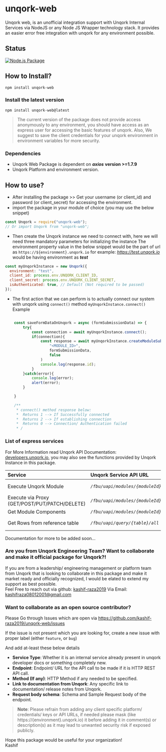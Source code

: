# unqork-web

Unqork web, is an unofficial integration support with Unqork Internal Services via NodeJS or any Node JS Wrapper technology stack.
It provides an easier error free integration with unqork for any environment possible.

## Status
[![Node.js Package](https://github.com/kashif-raza2019/unqork-web/actions/workflows/npm-publish.yml/badge.svg?branch=main)](https://github.com/kashif-raza2019/unqork-web/actions/workflows/npm-publish.yml)

## How to Install?

`npm install unqork-web`

### Install the latest version

`npm install unqork-web@latest`


> The current version of the package does not provide access anonymously to any environment, you should have access as an
> express user for accessing the basic features of unqork.
> Also, We suggest to save the client credentials for your unqork environment in environment variables for more security.

### Dependencies
- Unqork Web Package is dependent on *__axios__* __version >=1.7.9__
- Unqork Platform and environment version.

## How to use?

- After installing the package >> Get your username (or client_id) and password (or client_secret) for accessing the environment.
- import the package in your module of choice (you may use the below snippet)

```js
const Unqork = require("unqork-web");
// Or import Unqork from "unqork-web";
```

- Then create the Unqork instance we need to connect with, here we will need three mandatory parameters for initializing the instance
  The environment property value in the below snippet would be the part of url as `https://${environment}.unqork.io`
  for example: *https://test.unqork.io* would be having environment as _**test**_

```js
const myUnqorkInstance = new Unqork({
  environment: "test",
  client_id: process.env.UNQORK_CLIENT_ID,
  client_secret: process.env.UNQORK_CLIENT_SECRET,
  isAuthenticated: true, // Default (Not required to be passed)
});
```

- The first action that we can perform is to actually connect our system with unqork using `connect()` method
  `myUnqorkInstance.connect()`
  Example

```js

    const saveFormDataOnUnqork = async (formSubmissionData) => {
        try{
            const connection = await myUnqorkInstance.connect();
            if(connection){
                const response = await myUnqorkInstance.createModuleSubmission(
                    "<MODULE_ID>",
                    formSubmissionData,
                    false
                )
                console.log(response.id);
            }
        }catch(error){
            console.log(error);
            alert(error);
        }

    }

    /**
     * connect() method response below:
     *  Returns 1 --> If Successfully connected
     *  Returns 2 --> If establishing connection
     *  Returns 0 --> Connection/ Authentication failed
     * /
```
### List of express services
For More Information read Unqork API Documentation: [developers.unqork.io](https://developers.unqork.io/), you may also see the functions provided by Unqork Instance in this package.

| Service | Unqork Service API URL | Unqork-Web Function |
|:--------|:-----------------------|:--------------------|
| Execute Unqork Module | *```/fbu/uapi/modules/{moduleId}/execute```* | *executeModule(__moduleId__, __requestBody__)* |
| Execute via Proxy (GET/POST/PUT/PATCH/DELETE) | *```/fbu/uapi/modules/{moduleId}/api```* | *executeViaProxy(__method__, __moduleId__, __requestBody__, __query__)* |
| Get Module Components | *```/fbu/uapi/modules/{moduleId}/components```*| *getModuleComponents(__moduleId__)* |
| Get Rows from reference table | *```/fbu/uapi/query/{table}/all```* | *getRowsFromTable(__table_name__, __filter__, __limit__ )*|

Documentation for more to be added soon...

### Are you from Unqork Engineering Team? Want to collaborate and make it official package for Unqork?!

If you are from a leadership/ engineering management or platform team from Unqork that is looking to collaborate in this package and make it market ready and officially recognized, I would be elated to extend my support as best possible. <br />
Feel Free to reach out via github: [kashif-raza2019](https://github.com/kashif-raza2019) 
Via Email: kashifraza08012001@gmail.com

### Want to collaborate as an open source contributor?
Please Go through Issues which are open via https://github.com/kashif-raza2019/unqork-web/issues

If the issue is not present which you are looking for, create a new issue with proper label (either `feature`, or `bug`)

And add at-least these below details
- __Service Type__: Whether it is an internal service already present in unqork developer docs or something completely new.
- __Endpoint__: Endpoint/ URL for the API call to be made if it is HTTP REST API call.
- __Method (If any)__: HTTP Method if any needed to be specified.
- __Link to documentation from Unqork__: Any specific link to documentation/ release notes from Unqork.
- __Request body schema__: Schema and Sample Request body of the endpoint.

> __Note__: Please refrain from adding any client specific platform/ credentials/ keys or API URLs, if needed please mask (like https://{environment}.unqork.io) it before adding it in comment(s) or description(s) as it may lead to unwanted security risk if exposed publicly.


Hope this package would be useful for your organization! <br />
Kashif
